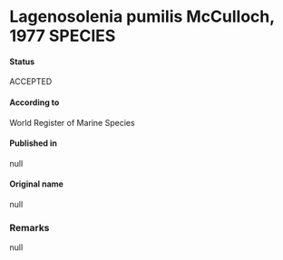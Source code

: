 Lagenosolenia pumilis McCulloch, 1977 SPECIES
=======

#### Status
ACCEPTED

#### According to
World Register of Marine Species

#### Published in
null

#### Original name
null

### Remarks
null